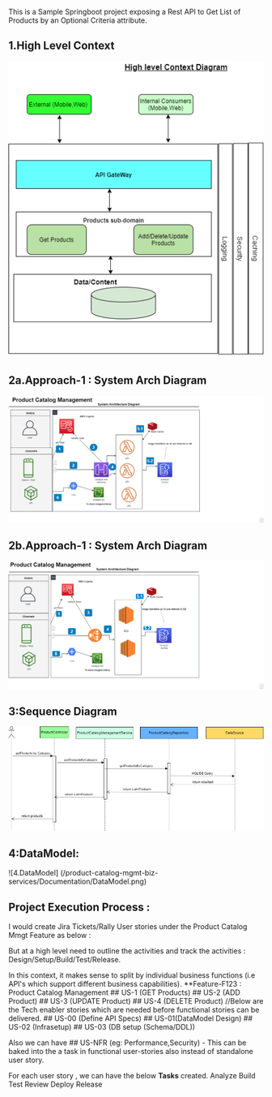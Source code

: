 This is a Sample Springboot project exposing a Rest API to Get List of Products by an Optional Criteria attribute.
## 1.High Level Context
![1.High Level Context](Documentation/High_Level_Context.png)

## 2a.Approach-1 : System Arch Diagram
![2a: Approach-1 : System Arch Diagram](Documentation/Approach_1_Using_Lambda_Serverless.png)

## 2b.Approach-1 : System Arch Diagram
![2b: Approach-2 : System Arch Diagram](/Documentation/Approach_2_Using_EC2.png)

## 3:Sequence Diagram
![2b: Approach-2 : System Arch Diagram](/Documentation/Sequence_diagram_For_Get.png)

## 4:DataModel:
  ![4.DataModel] (/product-catalog-mgmt-biz-services/Documentation/DataModel.png)



## Project Execution Process :

  I would create  Jira Tickets/Rally User stories under the Product Catalog Mmgt Feature as below :
  
 But at a high level need to outline the activities and track the activities :  Design/Setup/Build/Test/Release.

 In this context, it makes sense to split by individual business functions (i.e API's which support different business capabilities).
**Feature-F123 : Product Catalog Management
    ## US-1 (GET Products) 
    ## US-2 (ADD Product) 
    ## US-3 (UPDATE Product)
    ## US-4 (DELETE Product) 
    //Below are the Tech enabler stories which are needed before functional stories can be delivered.
    ## US-00 (Define API Specs)
    ## US-01(DataModel Design)
    ## US-02 (Infrasetup)
    ## US-03 (DB setup (Schema/DDL))
    
   Also we can have 
       ## US-NFR (eg: Performance,Security)   - This can be baked into the a task in functional user-stories also instead of standalone user story.
 
 
  For each user story , we can have the below **Tasks** created.
    Analyze
    Build
    Test
    Review 
    Deploy
    Release
    

